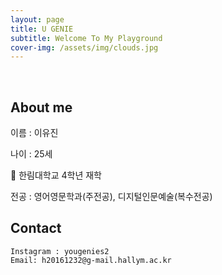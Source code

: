 ```yaml
---
layout: page
title: U GENIE
subtitle: Welcome To My Playground
cover-img: /assets/img/clouds.jpg
---
```


<br/>

## About me
이름 : 이유진

나이 : 25세

🏢 한림대학교 4학년 재학

전공 : 영어영문학과(주전공), 디지털인문예술(복수전공)

## Contact

```
Instagram : yougenies2
Email: h20161232@g-mail.hallym.ac.kr
```
